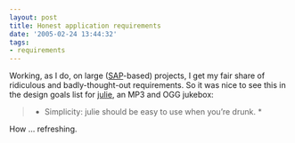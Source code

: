 ```yaml
---
layout: post
title: Honest application requirements
date: '2005-02-24 13:44:32'
tags:
- requirements
---
```



Working, as I do, on large ([SAP](http://www.sap-ag.de/)-based) projects, I get my fair share of ridiculous and badly-thought-out requirements. So it was nice to see this in the design goals list for [julie](http://spacepants.org/src/julie/), an MP3 and OGG jukebox:

> * Simplicity: julie should be easy to use when you’re drunk. *

How … refreshing.


